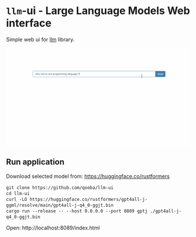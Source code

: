 # `llm`-ui - Large Language Models Web interface

Simple web ui for [llm](https://github.com/rustformers/llm) library.

![LLM UI in action](./docs/llm-ui.gif)

## Run application

Download selected model from:
https://huggingface.co/rustformers


```
git clone https://github.com/qooba/llm-ui
cd llm-ui
curl -LO https://huggingface.co/rustformers/gpt4all-j-ggml/resolve/main/gpt4all-j-q4_0-ggjt.bin
cargo run --release -- --host 0.0.0.0 --port 8089 gptj ./gpt4all-j-q4_0-ggjt.bin
```

Open: http://localhost:8089/index.html
